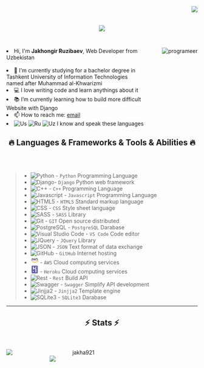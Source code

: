 <!-- **jakha921/jakha921** is a ✨ _special_ ✨ repository because its `README.md` (this file) appears on your GitHub profile. -->

<img align="right" src="https://visitor-badge.laobi.icu/badge?page_id=jakha921.jakha921">

<h1 align="center">
  <a href="https://git.io/typing-svg">
    <img src="https://readme-typing-svg.herokuapp.com/?lines=Hello,+There!+👋;..This+is+Jakha+Ruzibaev....;Nice+to+meet+you!&center=true&size=30">
  </a>
</h1>

<br>

<img align="right" title="programeer" height="220" src="https://remakelearning.org/wp-content/uploads/2020/01/122.gif">

<lu>
<li> Hi, I'm <b>Jakhongir Ruzibaev</b>, Web Developer from Uzbekistan
<br>
<br>
<li> 🔬 I'm currently studying for a bachelor degree in <br>
Tashkent University of Information Technologies <br>
named after Muhammad al-Khwarizmi
<br>
<li> 💻 I love writing code and learn anythings about it
<br>
<li> 📚 I’m currently learning how to build more difficult Website with Django
<br>
<li> 📫 How to reach me: <a href="mailto: jakha921@ya.ru">email</a> 
<br>
<li> 
  <img height="23px" alt="Us" src="https://emojipedia-us.s3.dualstack.us-west-1.amazonaws.com/thumbs/120/apple/285/flag-united-states_1f1fa-1f1f8.png">     
  <img height="23px" alt="Ru" src="https://emojipedia-us.s3.dualstack.us-west-1.amazonaws.com/thumbs/120/apple/285/flag-russia_1f1f7-1f1fa.png">   
  <img height="23px" alt="Uz" src="https://emojipedia-us.s3.dualstack.us-west-1.amazonaws.com/thumbs/120/apple/285/flag-uzbekistan_1f1fa-1f1ff.png">
  I know and speak these languages   
</lu>          


<br>
<h2 align="center">🔥 Languages & Frameworks & Tools & Abilities 🔥</h2>
<br>
<br>

 >* <img  width="21px" height="21px" alt="Python" height="25" src="https://raw.githubusercontent.com/zumrudu-anka/zumrudu-anka/0c76e7f5ca339abbaa0689c2c50454dbb6263b1d/images/python-original.svg"> - `Python` Programming Language
 >* <img  width="21px" height="21px" alt="Django" height="25" src="https://github.com/zumrudu-anka/zumrudu-anka/blob/master/images/django.png?raw=true">- `Django` Python web framework
 >* <img  width="21px" height="21px" alt="C++" height="25" src="https://raw.githubusercontent.com/zumrudu-anka/zumrudu-anka/0c76e7f5ca339abbaa0689c2c50454dbb6263b1d/images/cpp.svg"> - `C++` Programming Language
 >* <img  width="21px" height="21px" alt="Javascript" height="25" src="https://raw.githubusercontent.com/zumrudu-anka/zumrudu-anka/0c76e7f5ca339abbaa0689c2c50454dbb6263b1d/images/javascript.svg"> - `Javascript` Programming Language
 >* <img  width="21px" height="21px" alt="HTML5" height="25" src="https://raw.githubusercontent.com/zumrudu-anka/zumrudu-anka/0c76e7f5ca339abbaa0689c2c50454dbb6263b1d/images/html5.svg"> - `HTML5` Standard markup language
 >* <img  width="21px" height="21px" alt="CSS" height="25" src="https://raw.githubusercontent.com/zumrudu-anka/zumrudu-anka/0c76e7f5ca339abbaa0689c2c50454dbb6263b1d/images/css.svg"> - `CSS` Style sheet language
 >* <img  width="21px" height="21px" alt="SASS" height="25" src="https://raw.githubusercontent.com/zumrudu-anka/zumrudu-anka/0c76e7f5ca339abbaa0689c2c50454dbb6263b1d/images/sass.svg"> - `SASS` Library
 >* <img  width="21px" height="21px" alt="Git" height="25" src="https://raw.githubusercontent.com/zumrudu-anka/zumrudu-anka/0c76e7f5ca339abbaa0689c2c50454dbb6263b1d/images/git-original.svg"> - `GIT` Open source distributed
 >* <img  width="21px" height="21px" alt="PostgreSQL" height="25" src="https://raw.githubusercontent.com/zumrudu-anka/zumrudu-anka/0c76e7f5ca339abbaa0689c2c50454dbb6263b1d/images/postgresql.svg"> - `PostgreSQL` Darabase
 >* <img  width="21px" height="21px" alt="Visual Studio Code" height="25" src="https://github.com/zumrudu-anka/zumrudu-anka/blob/master/images/vscode.png?raw=true"> - `VS Code` Code editor 
 >* <img  width="21px" height="21px" alt="JQuery" height="25" src="https://raw.githubusercontent.com/zumrudu-anka/zumrudu-anka/0c76e7f5ca339abbaa0689c2c50454dbb6263b1d/images/jquery-original.svg"> - `JQuery` Library
 >* <img  width="21px" height="21px" alt="JSON" height="25" src="https://raw.githubusercontent.com/zumrudu-anka/zumrudu-anka/0c76e7f5ca339abbaa0689c2c50454dbb6263b1d/images/json.svg"> - `JSON` Text format of data exchange
 >* <img  width="21px" height="21px" alt="GitHub" height="25" src="https://github.com/zumrudu-anka/zumrudu-anka/blob/master/images/45_github-tile.e1be128b4e.png?raw=true"> - `GitHub` Internet hosting
 >* <img  width="21px" height="21px" alt="aws" height="25" src="https://raw.githubusercontent.com/github/explore/80688e429a7d4ef2fca1e82350fe8e3517d3494d/topics/aws/aws.png"> - `AWS` Cloud computing services
 >* <img  width="21px" height="21px" alt="Heroku" height="25" src="https://raw.githubusercontent.com/devicons/devicon/master/icons/heroku/heroku-plain.svg"> - `Heroku` Cloud computing services
 >* <img  width="21px" height="21px" alt="Rest" height="25" src="https://alexanderfo.com/wp-content/uploads/2019/12/1139px-Cloud-API-Logo.svg_.png"> - `Rest` Build API
 >* <img  width="21px" height="21px" alt="Swagger" height="25" src="https://seeklogo.com/images/S/swagger-logo-A49F73BAF4-seeklogo.com.png"> - `Swagger` Simplify API development
 >* <img  width="21px" height="21px" alt="Jinjja2" height="25" src="https://quintagroup.com/cms/python/images/jinja2.png/@@images/919c2c3d-5b4e-4650-943a-b0df263f851b.png"> - `Jinjja2` Template engine
 >* <img  width="21px" height="21px" alt="SQLite3" height="25" src="https://freesvg.org/img/SQLite_icon.png"> - `SQLite3` Darabase


<hr>

<h2 align="center">⚡ Stats ⚡</h2>
<br>
<p align=center>
  <div align=center>
    <a href="https://github.com/denvercoder1/github-readme-streak-stats" title="Go to Source">
      <img align="left" width=390 src="https://github-readme-streak-stats.herokuapp.com/?user=jakha921&theme=react&border=61dafb&hide_border=true" alt="jakha921" />
    </a>
    <a href="https://github.com/anuraghazra/github-readme-stats" title="Go to Source">
      <img align="right" width=390 src="https://github-readme-stats.vercel.app/api/top-langs/?username=jakha921&hide=less,html,css,exclude_repo=manager_tasks, News-site&title_color=61dafb&text_color=ffffff&icon_color=61dafb&bg_color=20232a&langs_count=8&layout=compact&border_color=61dafb&hide_border=true" />
    </a>
  </div>
  <br>
</p>


